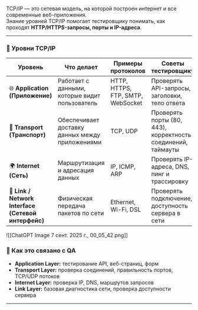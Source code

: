 TCP/IP — это сетевая модель, на которой построен интернет и все современные веб-приложения.  
Знание уровней TCP/IP помогает тестировщику понимать, как проходят **HTTP/HTTPS-запросы, порты и IP-адреса**.

---

### 🔹 Уровни TCP/IP

| Уровень                                             | Что делает                                      | Примеры протоколов                | Советы тестировщику                                          |
| --------------------------------------------------- | ----------------------------------------------- | --------------------------------- | ------------------------------------------------------------ |
| 🌐 **Application (Приложение)**                     | Работает с данными, которые видит пользователь  | HTTP, HTTPS, FTP, SMTP, WebSocket | Проверять API-запросы, заголовки, тело ответа                |
| 🔧 **Transport (Транспорт)**                        | Обеспечивает доставку данных между приложениями | TCP, UDP                          | Проверять порты (80, 443), корректность соединений, таймауты |
| 🌍 **Internet (Сеть)**                              | Маршрутизация и адресация данных                | IP, ICMP, ARP                     | Проверять IP-адреса, DNS, пинг и трассировку                 |
| 🔌 **Link / Network Interface (Сетевой интерфейс)** | Физическая передача пакетов по сети             | Ethernet, Wi-Fi, DSL              | Проверять подключение, доступность сервера в сети            |
![[ChatGPT Image 7 сент. 2025 г., 00_05_42.png]]

### 🔹 Как это связано с QA

- **Application Layer:** тестирование API, веб-страниц, форм
- **Transport Layer:** проверка соединений, правильность портов, TCP/UDP потоков
- **Internet Layer:** проверка IP, DNS, маршрутов запросов
- **Link Layer:** базовая диагностика сети, проверка доступности сервера

---
